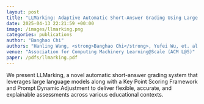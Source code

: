 ```yaml
---
layout: post
title: "LLMarking: Adaptive Automatic Short-Answer Grading Using Large Language Models"
date: 2025-04-13 22:21:59 +00:00
image: /images/llmarking.png
categories: publications
author: "Banghao Chi"
authors: "Hanling Wang, <strong>Banghao Chi</strong>, Yufei Wu, et. al."
venue: "Association for Computing Machinery Learning@Scale (ACM L@S)"
paper: /pdfs/llmarking.pdf
---
```


We present LLMarking, a novel automatic short-answer grading system that leverages large language models along with a Key Point Scoring Framework and Prompt Dynamic Adjustment to deliver flexible, accurate, and explainable assessments across various educational contexts.
